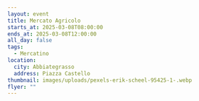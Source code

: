 ```yaml
---
layout: event
title: Mercato Agricolo
starts_at: 2025-03-08T08:00:00
ends_at: 2025-03-08T12:00:00
all_day: false
tags:
  - Mercatino
location:
  city: Abbiategrasso
  address: Piazza Castello
thumbnail: images/uploads/pexels-erik-scheel-95425-1-.webp
flyer: ""
---
```

